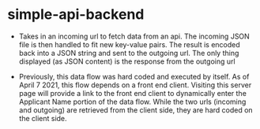 # simple-api-backend
- Takes in an incoming url to fetch data from an api. The incoming JSON file is then handled to fit new key-value pairs. The result is encoded back into a JSON string and sent to the outgoing url. The only thing displayed (as JSON content) is the response from the outgoing url

- Previously, this data flow was hard coded and executed by itself. As of April 7 2021, this flow depends on a front end client. Visiting this server page will provide a link to the front end client to dynamically enter the Applicant Name portion of the data flow. While the two urls (incoming and outgoing) are retrieved from the client side, they are hard coded on the client side. 